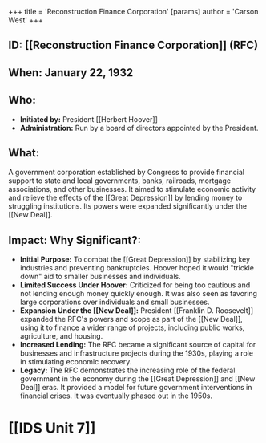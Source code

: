 +++
 title = 'Reconstruction Finance Corporation'
[params]
	author = 'Carson West'
+++
## ID: [[Reconstruction Finance Corporation]] (RFC)

## When: January 22, 1932

## Who:
* **Initiated by:** President [[Herbert Hoover]]
* **Administration:** Run by a board of directors appointed by the President.

## What:
A government corporation established by Congress to provide financial support to state and local governments, banks, railroads, mortgage associations, and other businesses. It aimed to stimulate economic activity and relieve the effects of the [[Great Depression]] by lending money to struggling institutions. Its powers were expanded significantly under the [[New Deal]].

## Impact: Why Significant?:
* **Initial Purpose:** To combat the [[Great Depression]] by stabilizing key industries and preventing bankruptcies. Hoover hoped it would "trickle down" aid to smaller businesses and individuals.
* **Limited Success Under Hoover:** Criticized for being too cautious and not lending enough money quickly enough. It was also seen as favoring large corporations over individuals and small businesses.
* **Expansion Under the [[New Deal]]:** President [[Franklin D. Roosevelt]] expanded the RFC's powers and scope as part of the [[New Deal]], using it to finance a wider range of projects, including public works, agriculture, and housing.
* **Increased Lending:** The RFC became a significant source of capital for businesses and infrastructure projects during the 1930s, playing a role in stimulating economic recovery.
* **Legacy:** The RFC demonstrates the increasing role of the federal government in the economy during the [[Great Depression]] and [[New Deal]] eras. It provided a model for future government interventions in financial crises. It was eventually phased out in the 1950s.

# [[IDS Unit 7]]